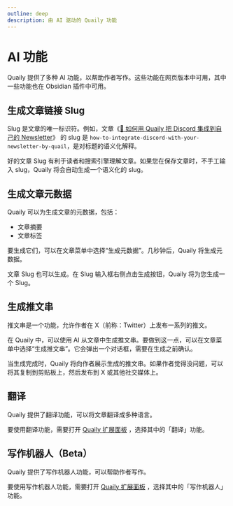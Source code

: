 ```yaml
---
outline: deep
description: 由 AI 驱动的 Quaily 功能
---
```


# AI 功能

Quaily 提供了多种 AI 功能，以帮助作者写作。这些功能在网页版本中可用，其中一些功能也在 Obsidian 插件中可用。

## 生成文章链接 Slug

Slug 是文章的唯一标识符。例如，文章《[🚚 如何用 Quaily 把 Discord 集成到自己的 Newsletter](https://quaily.com/quail-zh/p/how-to-integrate-discord-with-your-newsletter-by-quail)》 的 slug 是 `how-to-integrate-discord-with-your-newsletter-by-quail`，是对标题的语义化解释。

好的文章 Slug 有利于读者和搜索引擎理解文章。如果您在保存文章时，不手工输入 slug，Quaily 将会自动生成一个语义化的 slug。

## 生成文章元数据

Quaily 可以为生成文章的元数据，包括：

- 文章摘要
- 文章标签

要生成它们，可以在文章菜单中选择“生成元数据”。几秒钟后，Quaily 将生成元数据。

文章 Slug 也可以生成。在 Slug 输入框右侧点击生成按钮，Quaily 将为您生成一个 Slug。

## 生成推文串

推文串是一个功能，允许作者在 X（前称：Twitter）上发布一系列的推文。

在 Quaily 中，可以使用 AI 从文章中生成推文串。要做到这一点，可以在文章菜单中选择“生成推文串”。它会弹出一个对话框，需要在生成之前确认。

当生成完成时，Quaily 将向作者展示生成的推文串。如果作者觉得没问题，可以将其复制到剪贴板上，然后发布到 X 或其他社交媒体上。

## 翻译

Quaily 提供了翻译功能，可以将文章翻译成多种语言。

要使用翻译功能，需要打开 [Quaily 扩展面板](https://quaily.com/quail-zh/p/enhance-your-writing-experience-introducing-the-quail-expansion-panel) ，选择其中的「翻译」功能。

## 写作机器人（Beta）

Quaily 提供了写作机器人功能，可以帮助作者写作。

要使用写作机器人功能，需要打开 [Quaily 扩展面板](https://quaily.com/quail-zh/p/enhance-your-writing-experience-introducing-the-quail-expansion-panel) ，选择其中的「写作机器人」功能。
